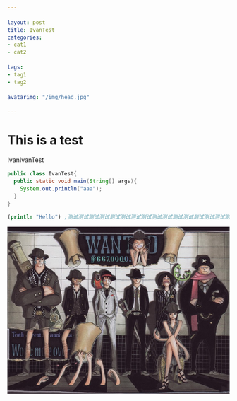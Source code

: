 ```yaml
---

layout: post
title: IvanTest
categories:
- cat1
- cat2

tags:
- tag1
- tag2

avatarimg: "/img/head.jpg"

---
```



# This is a test

IvanIvanTest

```java
public class IvanTest{
  public static void main(String[] args){
    System.out.println("aaa");
  }
}
```

```clojure
(println "Hello") ;测试测试测试测试测试测试测试测试测试测试测试测试测试测试测试测试测试测试测试测试测试测试测试测试测试
```


![](/img/op.jpg)

